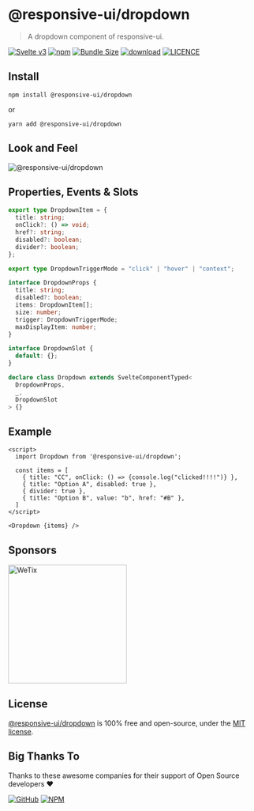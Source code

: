 # @responsive-ui/dropdown

> A dropdown component of responsive-ui.

<p>

[![Svelte v3](https://img.shields.io/badge/svelte-v3-orange.svg)](https://svelte.dev)
[![npm](https://img.shields.io/npm/v/@responsive-ui/dropdown.svg)](https://www.npmjs.com/package/@responsive-ui/dropdown)
[![Bundle Size](https://badgen.net/bundlephobia/minzip/%40responsive-ui%2Fdropdown)](https://bundlephobia.com/result?p=@responsive-ui/dropdown)
[![download](https://img.shields.io/npm/dw/@responsive-ui/dropdown.svg)](https://www.npmjs.com/package/@responsive-ui/dropdown)
[![LICENCE](https://img.shields.io/github/license/wetix/responsive-ui)](https://github.com/wetix/responsive-ui/blob/master/LICENSE)

</p>

## Install

```console
npm install @responsive-ui/dropdown
```

or

```console
yarn add @responsive-ui/dropdown
```

## Look and Feel

<img src="https://user-images.githubusercontent.com/7383278/105826555-d92d8080-5ffb-11eb-99f7-39599a581ca4.png"
alt="@responsive-ui/dropdown" />

## Properties, Events & Slots

```ts
export type DropdownItem = {
  title: string;
  onClick?: () => void;
  href?: string;
  disabled?: boolean;
  divider?: boolean;
};

export type DropdownTriggerMode = "click" | "hover" | "context";

interface DropdownProps {
  title: string;
  disabled?: boolean;
  items: DropdownItem[];
  size: number;
  trigger: DropdownTriggerMode;
  maxDisplayItem: number;
}

interface DropdownSlot {
  default: {};
}

declare class Dropdown extends SvelteComponentTyped<
  DropdownProps,
  _,
  DropdownSlot
> {}
```

## Example

```svelte
<script>
  import Dropdown from '@responsive-ui/dropdown';

  const items = [
    { title: "CC", onClick: () => {console.log("clicked!!!!")} },
    { title: "Option A", disabled: true },
    { divider: true },
    { title: "Option B", value: "b", href: "#B" },
  ]
</script>

<Dropdown {items} />
```

[comment]: <> ([Try it yourself in Svelte Repl]&#40;https://svelte.dev/repl/e95880d4083f4e80bb162678c4676ccd?version=latest&#41;)

## Sponsors

<img src="https://asset.wetix.my/images/logo/wetix.png" alt="WeTix" width="240px">

## License

[@responsive-ui/dropdown](https://github.com/wetix/responsive-ui/tree/master/components/dropdown) is 100% free and open-source, under the [MIT license](https://github.com/wetix/responsive-ui/blob/master/LICENSE).

## Big Thanks To

Thanks to these awesome companies for their support of Open Source developers ❤

[![GitHub](https://jstools.dev/img/badges/github.svg)](https://github.com/open-source)
[![NPM](https://jstools.dev/img/badges/npm.svg)](https://www.npmjs.com/)
